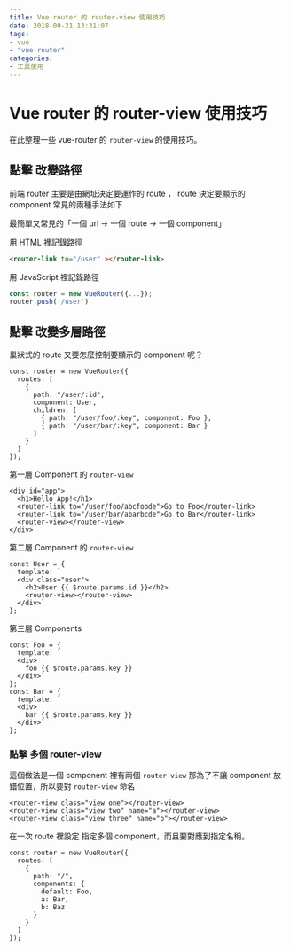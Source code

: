 ```yaml
---
title: Vue router 的 router-view 使用技巧
date: 2018-09-21 13:31:07
tags:
- vue
- "vue-router"
categories:
- 工具使用
---
```


# Vue router 的 router-view 使用技巧

在此整理一些 vue-router 的 `router-view` 的使用技巧。

## 點擊 改變路徑

前端 router 主要是由網址決定要運作的 route ， route 決定要顯示的 component
常見的兩種手法如下

最簡單又常見的「一個 url → 一個 route → 一個 component」

用 HTML 裡記錄路徑

```html
<router-link to="/user" ></router-link>
```

用 JavaScript 裡記錄路徑

```javascript
const router = new VueRouter({...});
router.push('/user')
```

## 點擊 改變多層路徑

巢狀式的 route 又要怎麼控制要顯示的 component 呢？

```javascript=
const router = new VueRouter({
  routes: [
    {
      path: "/user/:id",
      component: User,
      children: [
        { path: "/user/foo/:key", component: Foo },
        { path: "/user/bar/:key", component: Bar }
      ]
    }
  ]
});
```

第一層 Component 的 `router-view`

```html=
<div id="app">
  <h1>Hello App!</h1>
  <router-link to="/user/foo/abcfoode">Go to Foo</router-link>
  <router-link to="/user/bar/abarbcde">Go to Bar</router-link>
  <router-view></router-view>
</div>
```

第二層 Component 的 `router-view`

```javascript=
const User = {
  template: `
  <div class="user">
    <h2>User {{ $route.params.id }}</h2>
    <router-view></router-view>
  </div>`
};
```

第三層 Components

```javascript=
const Foo = {
  template: `
  <div>
    foo {{ $route.params.key }}
  </div>`
};
const Bar = {
  template: `
  <div>
    bar {{ $route.params.key }}
  </div>`
};
```

### 點擊 多個 router-view

這個做法是一個 component 裡有兩個 `router-view` 那為了不讓 component 放錯位置，所以要對 `router-view` 命名

```html=
<router-view class="view one"></router-view>
<router-view class="view two" name="a"></router-view>
<router-view class="view three" name="b"></router-view>
```

在一次 route 裡設定 指定多個 component，而且要對應到指定名稱。

```javascript=
const router = new VueRouter({
  routes: [
    {
      path: "/",
      components: {
        default: Foo,
        a: Bar,
        b: Baz
      }
    }
  ]
});
```
